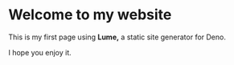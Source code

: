 # Welcome to my website

This is my first page using **Lume,** a static site generator for Deno.

I hope you enjoy it.
